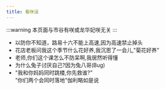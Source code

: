 ```yaml
---
title: 看咲话
---
```


:::warning
本页面与市谷有咲或龙华妃咲无关
:::

- 以防你不知道，路易十六不能上高速,因为高速禁止掉头
- 花店老板问我这个季节什么花好养,我沉思了一会儿,"菊花好养"
- 老师,你们这个课怎么不防呆啊,我居然听得懂
- 为什么兔子讨厌自己?因为兔八哥(Bug)
- "我和你妈妈同时跳楼,你先救谁?"<br />"你们两个会同时落地"伽利略如是说
